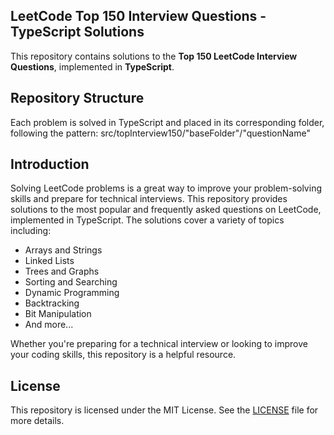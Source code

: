 
## LeetCode Top 150 Interview Questions - TypeScript Solutions

This repository contains solutions to the **Top 150 LeetCode Interview Questions**, implemented in **TypeScript**.

## Repository Structure

Each problem is solved in TypeScript and placed in its corresponding folder, following the pattern:
src/topInterview150/"baseFolder"/"questionName"

## Introduction

Solving LeetCode problems is a great way to improve your problem-solving skills and prepare for technical interviews. This repository provides solutions to the most popular and frequently asked questions on LeetCode, implemented in TypeScript. The solutions cover a variety of topics including:

- Arrays and Strings
- Linked Lists
- Trees and Graphs
- Sorting and Searching
- Dynamic Programming
- Backtracking
- Bit Manipulation
- And more...

Whether you're preparing for a technical interview or looking to improve your coding skills, this repository is a helpful resource.

## License

This repository is licensed under the MIT License. See the [LICENSE](LICENSE) file for more details.